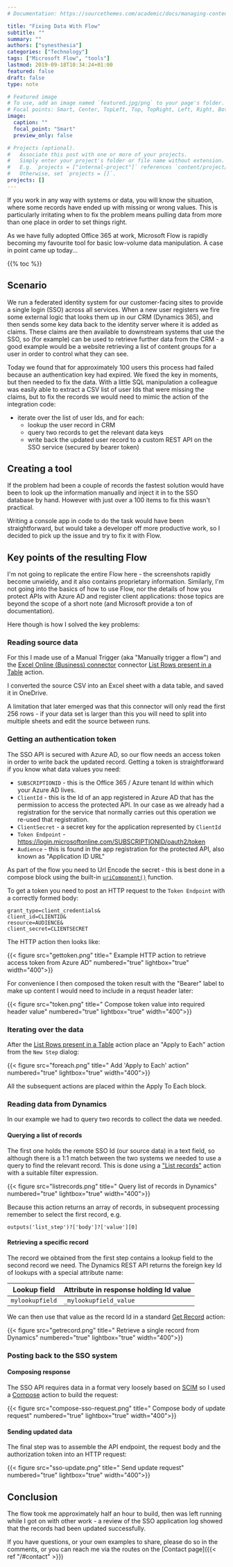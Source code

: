 ```yaml
---
# Documentation: https://sourcethemes.com/academic/docs/managing-content/

title: "Fixing Data With Flow"
subtitle: ""
summary: ""
authors: ["synesthesia"]
categories: ["Technology"]
tags: ["Microsoft Flow", "tools"]
lastmod: 2019-09-18T10:34:24+01:00
featured: false
draft: false
type: note

# Featured image
# To use, add an image named `featured.jpg/png` to your page's folder.
# Focal points: Smart, Center, TopLeft, Top, TopRight, Left, Right, BottomLeft, Bottom, BottomRight.
image:
  caption: ""
  focal_point: "Smart"
  preview_only: false

# Projects (optional).
#   Associate this post with one or more of your projects.
#   Simply enter your project's folder or file name without extension.
#   E.g. `projects = ["internal-project"]` references `content/project/deep-learning/index.md`.
#   Otherwise, set `projects = []`.
projects: []
---
```

If you work in any way with systems or data, you will know the situation, where some records have ended up with missing or wrong values. This is particularly irritating when to fix the problem means pulling data from more than one place in order to set things right.

As we have fully adopted Office 365 at work, Microsoft Flow is rapidly becoming my favourite tool for basic low-volume data manipulation. A case in point came up today...

{{% toc %}}

## Scenario
We run a federated identity system for our customer-facing sites to provide a single login (SSO) across all services. When a new user registers we fire some external logic that looks them up in our CRM (Dynamics 365), and then sends some key data back to the identity server where it is added as claims. These claims are then available to downstream systems that use the SSO, so (for example) can be used to retrieve further data from the CRM - a good example would be a website retrieving a list of content groups for a user in order to control what they can see.

Today we found that for approximately 100 users this process had failed because an authentication key had expired. We fixed the key in moments, but then needed to fix the data. With a little SQL manipulation a colleague was easily able to extract a CSV list of user Ids that were missing the claims, but to fix the records we would need to mimic the action of the integration code:

* iterate over the list of user Ids, and for each: 
  * lookup the user record in CRM
  * query two records to get the relevant data keys
  * write back the updated user record to a custom REST API on the SSO service (secured by bearer token)

## Creating a tool

If the problem had been a couple of records the fastest solution would have been to look up the information manually and inject it in to the SSO database by hand. However with just over a 100 items to fix this wasn't practical.

Writing a console app in code to do the task would have been straightforward, but would take a developer off more productive work, so I decided to pick up the issue and try to fix it with Flow.

## Key points of the resulting Flow

I'm not going to replicate the entire Flow here - the screenshots rapidly become unwieldy, and it also contains proprietary information. Similarly, I'm not going into the basics of how to use Flow, nor the details of how you protect APIs with Azure AD and register client applications: those topics are beyond the scope of a short note (and Microsoft provide a ton of documentation). 

Here though is how I solved the key problems:

### Reading source data

For this I made use of a Manual Trigger (aka "Manually trigger a flow")  and the [Excel Online (Business) connector](https://docs.microsoft.com/en-us/connectors/excelonlinebusiness/) connector [List Rows present in a Table](https://docs.microsoft.com/en-us/connectors/excelonlinebusiness/#list-rows-present-in-a-table) action.

I converted the source CSV into an Excel sheet with a data table, and saved it in OneDrive.

A limitation that later emerged was that this connector will only read the first 256 rows - if your data set is larger than this you will need to split into multiple sheets and edit the source between runs.

### Getting an authentication token

The SSO API is secured with Azure AD, so our flow needs an access token in order to write back the updated record. Getting a token is straightforward if you know what data values you need:

* `SUBSCRIPTIONID` - this is the Office 365 / Azure tenant Id within which your Azure AD lives.
* `ClientId` - this is the Id of an app registered in Azure AD that has the permission to access the protected API. In our case as we already had a registration for the service that normally carries out this operation we re-used that registration.
* `ClientSecret` - a secret key for the application represented by `ClientId`
* `Token Endpoint` - https://login.microsoftonline.com/SUBSCRIPTIONID/oauth2/token
* `Audience` - this is found in the app registration for the protected API, also known as "Application ID URL" 

As part of the flow you need to Url Encode the secret - this is best done in a compose block using the built-in [`uriComponent()`](https://docs.microsoft.com/en-us/azure/logic-apps/workflow-definition-language-functions-reference#uriComponent) function.

To get a token you need to post an HTTP request to the `Token Endpoint` with a correctly formed body:

```
grant_type=client_credentials&
client_id=CLIENTID&
resource=AUDIENCE&
client_secret=CLIENTSECRET
```
The HTTP action then looks like:

{{< figure src="gettoken.png" title=" Example HTTP action to retrieve access token from Azure AD" numbered="true" lightbox="true" width="400">}}

For convenience I then composed the token result with the "Bearer" label to make up content I would need to include in a requst header later:

{{< figure src="token.png" title=" Compose token value into required header value" numbered="true" lightbox="true" width="400">}}

### Iterating over the data

After the [List Rows present in a Table](https://docs.microsoft.com/en-us/connectors/excelonlinebusiness/#list-rows-present-in-a-table) action place an "Apply to Each" action from the `New Step` dialog:

{{< figure src="foreach.png" title=" Add 'Apply to Each' action" numbered="true" lightbox="true" width="400">}}

All the subsequent actions are placed within the Apply To Each block.

### Reading data from Dynamics

In our example we had to query two records to collect the data we needed.

#### Querying a list of records

The first one holds the remote SSO Id (our source data) in a text field, so although there is a 1:1 match between the two systems we needed to use a query to find the relevant record. This is done using a ["List records"](https://docs.microsoft.com/en-us/connectors/dynamicscrmonline/#list-records) action with a suitable filter expression.

{{< figure src="listrecords.png" title=" Query list of records in Dynamics" numbered="true" lightbox="true" width="400">}}


Because this action returns an array of records, in subsequent processing remember to select the first record, e.g. 

```
outputs('list_step')?['body']?['value'][0]
```

#### Retrieving a specific record

The record we obtained from the first step contains a lookup field to the second record we need. The  Dynamics REST API returns the foreign key Id of lookups with a special attribute name:

| Lookup field    | Attribute in response holding Id value |
| ----------------| ---------------------------------------|
| `mylookupfield` | `_mylookupfield_value`                 |

We can then use that value as the record Id in a standard [Get Record](https://docs.microsoft.com/en-us/connectors/dynamicscrmonline/#get-record) action:

{{< figure src="getrecord.png" title=" Retrieve a single record from Dynamics" numbered="true" lightbox="true" width="400">}}

### Posting back to the SSO system

#### Composing response

The SSO API requires data in a format very loosely based on [SCIM](http://www.simplecloud.info/) so I used a [Compose](https://docs.microsoft.com/en-us/flow/data-operations#use-the-compose-action) action to build the request:

{{< figure src="compose-sso-request.png" title=" Compose body of update request" numbered="true" lightbox="true" width="400">}}

#### Sending updated data

The final step was to assemble the API endpoint, the request body and the authorization token into an HTTP request:

{{< figure src="sso-update.png" title=" Send update request" numbered="true" lightbox="true" width="400">}}


## Conclusion

The flow took me approximately half an hour to build, then was left running while I got on with other work - a review of the SSO application log showed that the records had been updated successfully.

If you have questions, or your own examples to share, please do so in the comments, or you can reach me via the routes on the [Contact page]({{< ref "/#contact" >}})

